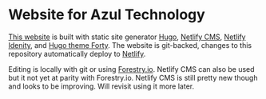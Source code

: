 # Website for Azul Technology

[This website](https://azul.technology) is built with static site generator [Hugo](https://gohugo.io/), [Netlify CMS](https://github.com/netlify/netlify-cms), [Netlify Idenity](https://www.netlify.com/docs/identity/), and [Hugo theme Forty](https://github.com/MarcusVirg/forty). The website is git-backed, changes to this repository automatically deploy to [Netlify](https://www.netlify.com/). 

Editing is locally with git or using [Forestry.io](https://forestry.io/). Netlify CMS can also be used but it not yet at parity with Forestry.io. Netlify CMS is still pretty new though and looks to be improving. Will revisit using it more later.
